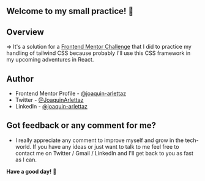 ## Welcome to my small practice! 👋

## Overview
=> It's a solution for a [Frontend Mentor Challenge](https://www.frontendmentor.io/challenges/nft-preview-card-component-SbdUL_w0U/) that I did to practice my handling of tailwind CSS because probably I'll use this CSS framework in my upcoming adventures in React.
 
 ## Author

- Frontend Mentor Profile - [@joaquin-arlettaz](https://www.frontendmentor.io/profile/Joadevy/)
- Twitter - [@JoaquinArlettaz](https://twitter.com/JoaquinArlettaz)
- LinkedIn - [@joaquin-arlettaz](https://www.linkedin.com/in/joaqu%C3%ADn-arlettaz/)

## Got feedback or any comment for me?

- I really appreciate any comment to improve myself and grow in the tech-world. If you have any ideas or just want to talk to me feel free to contact me on Twitter / Gmail / LinkedIn and I'll get back to you as fast as I can.  

**Have a good day!** 🚀
